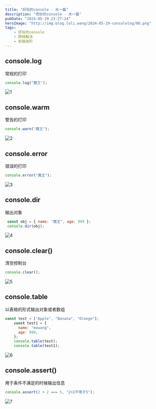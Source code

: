```yaml
---
title: "好玩的console - 水一篇"
description: "奇妙的console - 水一篇"
pubDate: "2024-05-29 23:27:24"
heroImage: "http://img.blog.loli.wang/2024-05-29-consolelog/06.png"
tags:
    - 好玩的console
    - 跨域解决
    - 前端进阶
---
```



## console.log

常规的打印

```jsx
console.log("魔王");
```

![1](http://img.blog.loli.wang/2024-05-29-consolelog/01.png)

## console.warm

警告的打印

```jsx
console.warn("魔王");
```

![2](http://img.blog.loli.wang/2024-05-29-consolelog/02.png)


## console.error

错误的打印


```jsx
console.error("魔王");
```


![3](http://img.blog.loli.wang/2024-05-29-consolelog/03.png)


## console.dir

输出对象

```jsx
 const obj = { name: "魔王", age: 999 };
 console.dir(obj);
```

![4](http://img.blog.loli.wang/2024-05-29-consolelog/04.png)


## console.clear()

清空控制台

```jsx
console.clear();
```

![5](http://img.blog.loli.wang/2024-05-29-consolelog/05.png)


## console.table

以表格的形式输出对象或者数组

```jsx
const test = ["Apple", "Banana", "Orange"];
    const test1 = {
      name: "mowang",
      age: 999,
    };
    console.table(test);
    console.table(test1);
```

![6](http://img.blog.loli.wang/2024-05-29-consolelog/06.png)


## console.assert()

用于条件不满足的时候输出信息


```jsx
console.assert(2 + 2 === 5, "2+2不等于5");
```

![7](http://img.blog.loli.wang/2024-05-29-consolelog/07.png)


